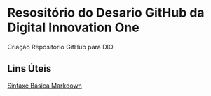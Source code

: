 # Resositório do Desario GitHub da Digital Innovation One
Criação Repositório GitHub para DIO

## Lins Úteis
[Sintaxe Básica Markdown](https://www.markdownguide.org/basic-syntax/)

